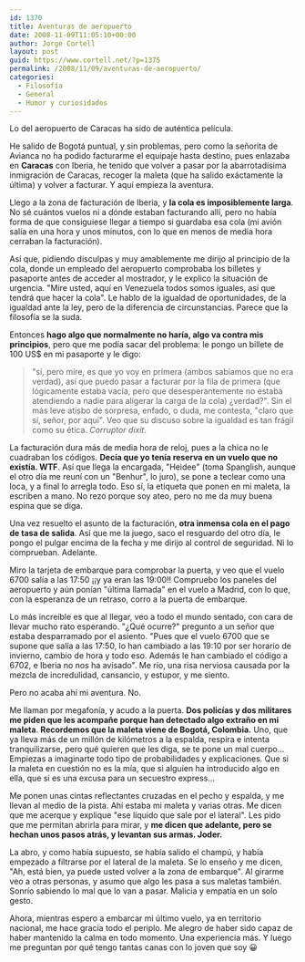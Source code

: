 ```yaml
---
id: 1370
title: Aventuras de aeropuerto
date: 2008-11-09T11:05:10+00:00
author: Jorge Cortell
layout: post
guid: https://www.cortell.net/?p=1375
permalink: /2008/11/09/aventuras-de-aeropuerto/
categories:
  - Filosofí­a
  - General
  - Humor y curiosidades
---
```

Lo del aeropuerto de Caracas ha sido de auténtica película.

He salido de Bogotá puntual, y sin problemas, pero como la señorita de Avianca no ha podido facturarme el equipaje hasta destino, pues enlazaba en **Caracas** con Iberia, he tenido que volver a pasar por la abarrotadísima inmigración de Caracas, recoger la maleta (que ha salido exáctamente la última) y volver a facturar. Y aquí empieza la aventura.

Llego a la zona de facturación de Iberia, y **la cola es imposiblemente larga**. No sé cuántos vuelos ni a dónde estaban facturando allí, pero no había forma de que consiguiese llegar a tiempo si guardaba esa cola (mi avión salía en una hora y unos minutos, con lo que en menos de media hora cerraban la facturación).

Así que, pidiendo disculpas y muy amablemente me dirijo al principio de la cola, donde un empleado del aeropuerto comprobaba los billetes y pasaporte antes de acceder al mostrador, y le explico la situación de urgencia. "Mire usted, aquí en Venezuela todos somos iguales, así que tendrá que hacer la cola". Le hablo de la igualdad de oportunidades, de la igualdad ante la ley, pero de la diferencia de circunstancias. Parece que la filosofía se la suda.

Entonces **hago algo que normalmente no haría, algo va contra mis principios**, pero que me podía sacar del problema: le pongo un billete de 100 US$ en mi pasaporte y le digo:

> "sí, pero mire, es que yo voy en primera (ambos sabíamos que no era verdad), así que puedo pasar a facturar por la fila de primera (que lógicamente estaba vacía, pero que desesperantemente no estaba atendiendo a nadie para aligerar la carga de la cola) ¿verdad?". Sin el más leve atisbo de sorpresa, enfado, o duda, me contesta, "claro que sí, señor, por aquí". Veo que su discuso sobre la igualdad es tan frágil como su ética. _Corruptor dixit_.

La facturación dura más de media hora de reloj, pues a la chica no le cuadraban los códigos. **Decía que yo tenía reserva en un vuelo que no existía. WTF**. Así que llega la encargada, "Heidee" (toma Spanglish, aunque el otro día me reuní con un "Benhur", lo juro), se pone a teclear como una loca, y a final lo arregla todo. Eso sí, la etiqueta que ponen en mi maleta, la escriben a mano. No rezo porque soy ateo, pero no me da muy buena espina que se diga.

Una vez resuelto el asunto de la facturación, **otra inmensa cola en el pago de tasa de salida**. Así que me la juego, saco el resguardo del otro día, le pongo el pulgar encima de la fecha y me dirijo al control de seguridad. Ni lo comprueban. Adelante.

Miro la tarjeta de embarque para comprobar la puerta, y veo que el vuelo 6700 salía a las 17:50 ¡¡y ya eran las 19:00!! Compruebo los paneles del aeropuerto y aún ponían "última llamada" en el vuelo a Madrid, con lo que, con la esperanza de un retraso, corro a la puerta de embarque.

Lo más increíble es que al llegar, veo a todo el mundo sentado, con cara de llevar mucho rato esperando. "¿Qué ocurre?" pregunto a un señor que estaba desparramado por el asiento. "Pues que el vuelo 6700 que se supone que salía a las 17:50, lo han cambiado a las 19:10 por ser horario de invierno, cambio de hora y todo eso. Además le han cambiado el código a 6702, e Iberia no nos ha avisado". Me río, una risa nerviosa causada por la mezcla de incredulidad, cansancio, y estupor, y me siento.

Pero no acaba ahí mi aventura. No.

Me llaman por megafonía, y acudo a la puerta. **Dos policías y dos militares me piden que les acompañe porque han detectado algo extraño en mi maleta**. **Recordemos que la maleta viene de Bogotá, Colombia.** Uno, que ya lleva más de un millón de kilómetros a la espalda, respira e intenta tranquilizarse, pero qué quieren que les diga, se te pone un mal cuerpo... Empiezas a imaginarte todo tipo de probabilidades y explicaciones. Que si la maleta en cuestión no es la mía, que si alguien ha introducido algo en ella, que si es una excusa para un secuestro express...

Me ponen unas cintas reflectantes cruzadas en el pecho y espalda, y me llevan al medio de la pista. Ahí estaba mi maleta y varias otras. Me dicen que me acerque y explique "ese líquido que sale por el lateral". Les pido que me permitan abrirla para mirar, y **me dicen que adelante, pero se hechan unos pasos atrás, y levantan sus armas. Joder.**

La abro, y como había supuesto, se había salido el champú, y había empezado a filtrarse por el lateral de la maleta. Se lo enseño y me dicen, "Ah, está bien, ya puede usted volver a la zona de embarque". Al girarme veo a otras personas, y asumo que algo les pasa a sus maletas también. Sonrío sabiendo lo mal que lo van a pasar. Malicia y empatía en un solo gesto.

Ahora, mientras espero a embarcar mi último vuelo, ya en territorio nacional, me hace gracia todo el periplo. Me alegro de haber sido capaz de haber mantenido la calma en todo momento. Una experiencia más. Y luego me preguntan por qué tengo tantas canas con lo joven que soy 😀